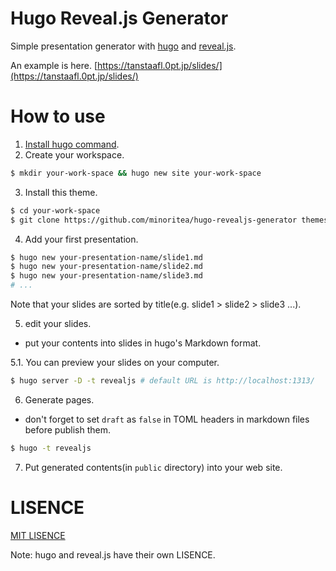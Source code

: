 # Hugo Reveal.js Generator

Simple presentation generator with [hugo](https://gohugo.io) and [reveal.js](http://lab.hakim.se/reveal-js/#/).

An example is here. [https://tanstaafl.0pt.jp/slides/](https://tanstaafl.0pt.jp/slides/)

# How to use
1. [Install hugo command](https://gohugo.io/overview/installing/).
2. Create your workspace.
  
  ```bash
  $ mkdir your-work-space && hugo new site your-work-space
  ```
3. Install this theme.

  ```bash
  $ cd your-work-space
  $ git clone https://github.com/minoritea/hugo-revealjs-generator themes/revealjs
  ```
  
4. Add your first presentation.

  ```bash
  $ hugo new your-presentation-name/slide1.md
  $ hugo new your-presentation-name/slide2.md
  $ hugo new your-presentation-name/slide3.md
  # ...
  ```
  Note that your slides are sorted by title(e.g. slide1 > slide2 > slide3 ...).

5. edit your slides.
  - put your contents into slides in hugo's Markdown format.

  5.1. You can preview your slides on your computer.
  
  ```bash
  $ hugo server -D -t revealjs # default URL is http://localhost:1313/
  ```

  
6. Generate pages.
  - don't forget to set `draft` as `false` in TOML headers in markdown files before publish them.
  
  ```bash
  $ hugo -t revealjs
  ```

7. Put generated contents(in `public` directory) into your web site.

# LISENCE
[MIT LISENCE](https://github.com/minoritea/hugo-revealjs-generator/blob/master/LICENSE.md)

Note: hugo and reveal.js have their own LISENCE.
